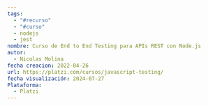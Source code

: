 ```yaml
---
tags:
  - "#recurso"
  - "#curso"
  - nodejs
  - jest
nombre: Curso de End to End Testing para APIs REST con Node.js
autor:
  - Nicolas Molina
fecha creacion: 2022-04-26
url: https://platzi.com/cursos/javascript-testing/
fecha visualización: 2024-07-27
Plataforma:
  - Platzi
---
```

